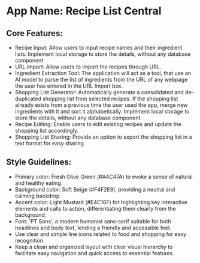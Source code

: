 # **App Name**: Recipe List Central

## Core Features:

- Recipe Input: Allow users to input recipe names and their ingredient lists. Implement local storage to store the details, without any database component
- URL import: Allow users to import the recipes through URL.
- Ingredient Extraction Tool: The application will act as a tool, that use an AI model to parse the list of ingredients from the URL of any webpage the user has entered in the URL Import box.
- Shopping List Generator: Automatically generate a consolidated and de-duplicated shopping list from selected recipes. If the shopping list already exists from a previous time the user used the app, merge new ingredients with it and sort it alphabetically. Implement local storage to store the details, without any database component.
- Recipe Editing: Enable users to edit existing recipes and update the shopping list accordingly.
- Shopping List Sharing: Provide an option to export the shopping list in a text format for easy sharing. 

## Style Guidelines:

- Primary color: Fresh Olive Green (#A4C47A) to evoke a sense of natural and healthy eating.
- Background color: Soft Beige (#F4F2E9), providing a neutral and calming backdrop.
- Accent color: Light Mustard (#E4C16F) for highlighting key interactive elements and calls to action, differentiating them clearly from the background.
- Font: 'PT Sans', a modern humanist sans-serif suitable for both headlines and body text, lending a friendly and accessible feel.
- Use clear and simple line icons related to food and shopping for easy recognition.
- Keep a clean and organized layout with clear visual hierarchy to facilitate easy navigation and quick access to essential features.